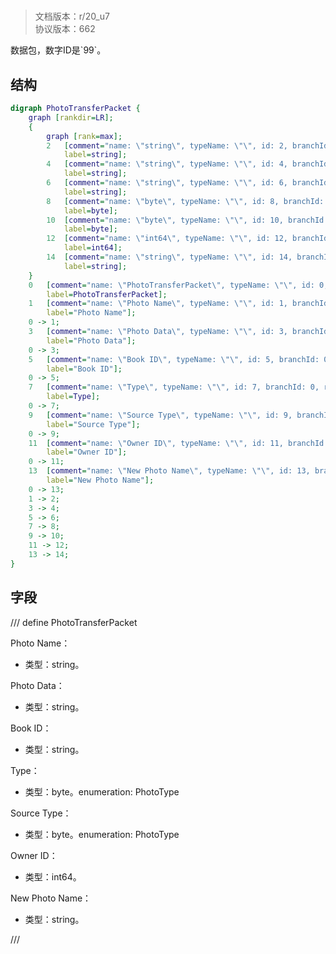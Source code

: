 # <!-- md:samp PhotoTransferPacket -->

> 文档版本：r/20_u7<br/>协议版本：662

<!-- md:samp PhotoTransferPacket -->数据包，数字ID是`99`。

## 结构

```dot
digraph PhotoTransferPacket {
	graph [rankdir=LR];
	{
		graph [rank=max];
		2	[comment="name: \"string\", typeName: \"\", id: 2, branchId: 0, recurseId: -1, attributes: 512, notes: \"\"",
			label=string];
		4	[comment="name: \"string\", typeName: \"\", id: 4, branchId: 0, recurseId: -1, attributes: 512, notes: \"\"",
			label=string];
		6	[comment="name: \"string\", typeName: \"\", id: 6, branchId: 0, recurseId: -1, attributes: 512, notes: \"\"",
			label=string];
		8	[comment="name: \"byte\", typeName: \"\", id: 8, branchId: 0, recurseId: -1, attributes: 512, notes: \"\"",
			label=byte];
		10	[comment="name: \"byte\", typeName: \"\", id: 10, branchId: 0, recurseId: -1, attributes: 512, notes: \"\"",
			label=byte];
		12	[comment="name: \"int64\", typeName: \"\", id: 12, branchId: 0, recurseId: -1, attributes: 512, notes: \"\"",
			label=int64];
		14	[comment="name: \"string\", typeName: \"\", id: 14, branchId: 0, recurseId: -1, attributes: 512, notes: \"\"",
			label=string];
	}
	0	[comment="name: \"PhotoTransferPacket\", typeName: \"\", id: 0, branchId: 99, recurseId: -1, attributes: 0, notes: \"\"",
		label=PhotoTransferPacket];
	1	[comment="name: \"Photo Name\", typeName: \"\", id: 1, branchId: 0, recurseId: -1, attributes: 0, notes: \"\"",
		label="Photo Name"];
	0 -> 1;
	3	[comment="name: \"Photo Data\", typeName: \"\", id: 3, branchId: 0, recurseId: -1, attributes: 0, notes: \"\"",
		label="Photo Data"];
	0 -> 3;
	5	[comment="name: \"Book ID\", typeName: \"\", id: 5, branchId: 0, recurseId: -1, attributes: 0, notes: \"\"",
		label="Book ID"];
	0 -> 5;
	7	[comment="name: \"Type\", typeName: \"\", id: 7, branchId: 0, recurseId: -1, attributes: 0, notes: \"enumeration: PhotoType\"",
		label=Type];
	0 -> 7;
	9	[comment="name: \"Source Type\", typeName: \"\", id: 9, branchId: 0, recurseId: -1, attributes: 0, notes: \"enumeration: PhotoType\"",
		label="Source Type"];
	0 -> 9;
	11	[comment="name: \"Owner ID\", typeName: \"\", id: 11, branchId: 0, recurseId: -1, attributes: 0, notes: \"\"",
		label="Owner ID"];
	0 -> 11;
	13	[comment="name: \"New Photo Name\", typeName: \"\", id: 13, branchId: 0, recurseId: -1, attributes: 0, notes: \"\"",
		label="New Photo Name"];
	0 -> 13;
	1 -> 2;
	3 -> 4;
	5 -> 6;
	7 -> 8;
	9 -> 10;
	11 -> 12;
	13 -> 14;
}

```

## 字段

/// define
PhotoTransferPacket

Photo Name：<!-- md:samp string -->

- 类型：string。

Photo Data：<!-- md:samp string -->

- 类型：string。

Book ID：<!-- md:samp string -->

- 类型：string。

Type：<!-- md:samp byte -->

- 类型：byte。enumeration: PhotoType

Source Type：<!-- md:samp byte -->

- 类型：byte。enumeration: PhotoType

Owner ID：<!-- md:samp int64 -->

- 类型：int64。

New Photo Name：<!-- md:samp string -->

- 类型：string。


///
